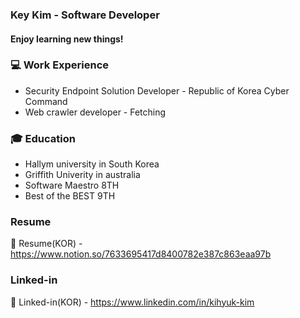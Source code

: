 ### Key Kim - Software Developer

#### Enjoy learning new things!

### 💻 Work Experience
* Security Endpoint Solution Developer - Republic of Korea Cyber Command
* Web crawler developer - Fetching

### 🎓 Education
* Hallym university in South Korea
* Griffith Univerity in australia
* Software Maestro 8TH 
* Best of the BEST 9TH


### Resume
📃 Resume(KOR) - https://www.notion.so/7633695417d8400782e387c863eaa97b

### Linked-in
👔 Linked-in(KOR) - https://www.linkedin.com/in/kihyuk-kim
